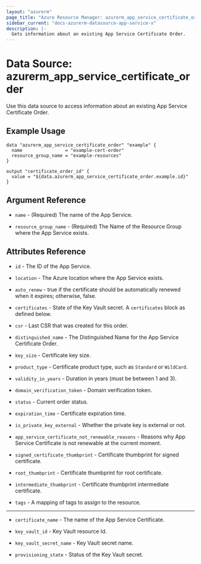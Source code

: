 ```yaml
---
layout: "azurerm"
page_title: "Azure Resource Manager: azurerm_app_service_certificate_order"
sidebar_current: "docs-azurerm-datasource-app-service-x"
description: |-
  Gets information about an existing App Service Certificate Order.
---
```


# Data Source: azurerm_app_service_certificate_order

Use this data source to access information about an existing App Service Certificate Order.

## Example Usage

```hcl
data "azurerm_app_service_certificate_order" "example" {
  name                = "example-cert-order"
  resource_group_name = "example-resources"
}

output "certificate_order_id" {
  value = "${data.azurerm_app_service_certificate_order.example.id}"
}
```

## Argument Reference

* `name` - (Required) The name of the App Service.

* `resource_group_name` - (Required) The Name of the Resource Group where the App Service exists.

## Attributes Reference

* `id` - The ID of the App Service.

* `location` - The Azure location where the App Service exists.

* `auto_renew` - true if the certificate should be automatically renewed when it expires; otherwise, false.

* `certificates` - State of the Key Vault secret. A `certificates` block as defined below.

* `csr` - Last CSR that was created for this order.

* `distinguished_name` - The Distinguished Name for the App Service Certificate Order.

* `key_size` - Certificate key size.

* `product_type` - Certificate product type, such as `Standard` or `WildCard`.

* `validity_in_years` - Duration in years (must be between 1 and 3).

* `domain_verification_token` - Domain verification token.

* `status` - Current order status.

* `expiration_time` - Certificate expiration time.

* `is_private_key_external` - Whether the private key is external or not.

* `app_service_certificate_not_renewable_reasons` - Reasons why App Service Certificate is not renewable at the current moment.

* `signed_certificate_thumbprint` - Certificate thumbprint for signed certificate.

* `root_thumbprint` - Certificate thumbprint for root certificate.

* `intermediate_thumbprint` - Certificate thumbprint intermediate certificate.

* `tags` - A mapping of tags to assign to the resource.

---

* `certificate_name` - The name of the App Service Certificate.

* `key_vault_id` - Key Vault resource Id.

* `key_vault_secret_name` - Key Vault secret name.

* `provisioning_state` - Status of the Key Vault secret.
